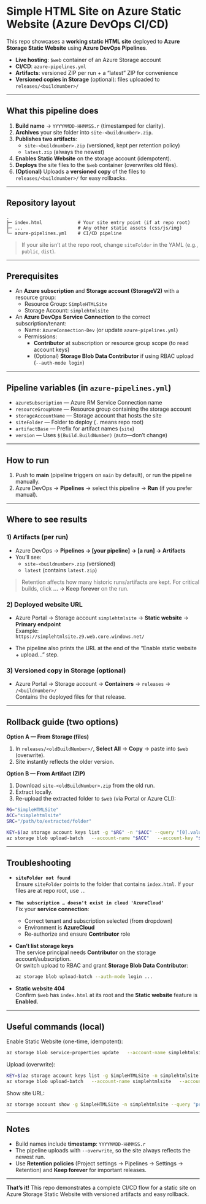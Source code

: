 # Simple HTML Site on Azure Static Website (Azure DevOps CI/CD)

This repo showcases a **working static HTML site** deployed to **Azure Storage Static Website** using **Azure DevOps Pipelines**.

- **Live hosting**: `$web` container of an Azure Storage account  
- **CI/CD**: `azure-pipelines.yml`  
- **Artifacts**: versioned ZIP per run + a “latest” ZIP for convenience  
- **Versioned copies in Storage** (optional): files uploaded to `releases/<buildnumber>/`

---

## What this pipeline does

1. **Build name** → `YYYYMMDD-HHMMSS.r` (timestamped for clarity).  
2. **Archives** your site folder into `site-<buildnumber>.zip`.  
3. **Publishes two artifacts**:
   - `site-<buildnumber>.zip` (versioned, kept per retention policy)
   - `latest.zip` (always the newest)
4. **Enables Static Website** on the storage account (idempotent).  
5. **Deploys** the site files to the `$web` container (overwrites old files).  
6. **(Optional)** Uploads a **versioned copy** of the files to `releases/<buildnumber>/` for easy rollbacks.

---

## Repository layout

```
.
├─ index.html             # Your site entry point (if at repo root)
├─ ...                    # Any other static assets (css/js/img)
└─ azure-pipelines.yml    # CI/CD pipeline
```

> If your site isn’t at the repo root, change `siteFolder` in the YAML (e.g., `public`, `dist`).

---

## Prerequisites

- An **Azure subscription** and **Storage account (StorageV2)** with a resource group:
  - Resource Group: `SimpleHTMLSite`
  - Storage Account: `simplehtmlsite`
- An **Azure DevOps Service Connection** to the correct subscription/tenant:
  - Name: `AzureConnection-Dev` (or update `azure-pipelines.yml`)
  - Permissions:
    - **Contributor** at subscription or resource group scope (to read account keys)
    - (Optional) **Storage Blob Data Contributor** if using RBAC upload (`--auth-mode login`)

---

## Pipeline variables (in `azure-pipelines.yml`)

- `azureSubscription` — Azure RM Service Connection name  
- `resourceGroupName` — Resource group containing the storage account  
- `storageAccountName` — Storage account that hosts the site  
- `siteFolder` — Folder to deploy (`.` means repo root)  
- `artifactBase` — Prefix for artifact names (`site`)  
- `version` — Uses `$(Build.BuildNumber)` (auto—don’t change)

---

## How to run

1. Push to **main** (pipeline triggers on `main` by default), or run the pipeline manually.  
2. Azure DevOps → **Pipelines** → select this pipeline → **Run** (if you prefer manual).

---

## Where to see results

### 1) Artifacts (per run)
- Azure DevOps → **Pipelines → [your pipeline] → [a run] → Artifacts**  
- You’ll see:
  - `site-<buildnumber>.zip` (versioned)
  - `latest` (contains `latest.zip`)

> Retention affects how many historic runs/artifacts are kept. For critical builds, click **… → Keep forever** on the run.

### 2) Deployed website URL
- Azure Portal → Storage account `simplehtmlsite` → **Static website** → **Primary endpoint**  
  Example:  
  `https://simplehtmlsite.z9.web.core.windows.net/`

- The pipeline also prints the URL at the end of the “Enable static website + upload…” step.

### 3) Versioned copy in Storage (optional)
- Azure Portal → Storage account → **Containers** → `releases` → `/<buildnumber>/`  
  Contains the deployed files for that release.

---

## Rollback guide (two options)

**Option A — From Storage (files)**  
1. In `releases/<oldBuildNumber>/`, **Select All** → **Copy** → paste into `$web` (overwrite).  
2. Site instantly reflects the older version.

**Option B — From Artifact (ZIP)**  
1. Download `site-<oldBuildNumber>.zip` from the old run.  
2. Extract locally.  
3. Re-upload the extracted folder to `$web` (via Portal or Azure CLI):

```bash
RG="SimpleHTMLSite"
ACC="simplehtmlsite"
SRC="/path/to/extracted/folder"

KEY=$(az storage account keys list -g "$RG" -n "$ACC" --query "[0].value" -o tsv)
az storage blob upload-batch   --account-name "$ACC"   --account-key "$KEY"   --destination '$web'   --source "$SRC"   --overwrite
```

---

## Troubleshooting

- **`siteFolder not found`**  
  Ensure `siteFolder` points to the folder that contains `index.html`. If your files are at repo root, use `.`.

- **`The subscription … doesn't exist in cloud 'AzureCloud'`**  
  Fix your **service connection**:
  - Correct tenant and subscription selected (from dropdown)
  - Environment is **AzureCloud**
  - Re-authorize and ensure **Contributor** role

- **Can’t list storage keys**  
  The service principal needs **Contributor** on the storage account/subscription.  
  Or switch upload to RBAC and grant **Storage Blob Data Contributor**:
  ```bash
  az storage blob upload-batch --auth-mode login ...
  ```

- **Static website 404**  
  Confirm `$web` has `index.html` at its root and the **Static website** feature is **Enabled**.

---

## Useful commands (local)

Enable Static Website (one-time, idempotent):
```bash
az storage blob service-properties update   --account-name simplehtmlsite   --static-website true   --index-document index.html   --404-document error.html
```

Upload (overwrite):
```bash
KEY=$(az storage account keys list -g SimpleHTMLSite -n simplehtmlsite --query "[0].value" -o tsv)
az storage blob upload-batch   --account-name simplehtmlsite   --account-key "$KEY"   --destination '$web'   --source .   --overwrite
```

Show site URL:
```bash
az storage account show -g SimpleHTMLSite -n simplehtmlsite --query "primaryEndpoints.web" -o tsv
```

---

## Notes

- Build names include **timestamp**: `YYYYMMDD-HHMMSS.r`  
- The pipeline uploads with `--overwrite`, so the site always reflects the newest run.  
- Use **Retention policies** (Project settings → Pipelines → Settings → Retention) and **Keep forever** for important releases.

---

**That’s it!** This repo demonstrates a complete CI/CD flow for a static site on Azure Storage Static Website with versioned artifacts and easy rollback.
